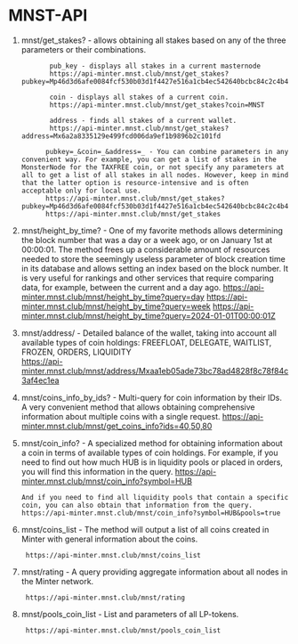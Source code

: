 # MNST-API

1) mnst/get_stakes?   - allows obtaining all stakes based on any of the three parameters or their combinations.

              pub_key - displays all stakes in a current masternode
              https://api-minter.mnst.club/mnst/get_stakes?pubkey=Mp46d3d6afe0084fcf530b03d1f4427e516a1cb4ec542640bcbc84c2c4b4f53c1
   
              coin - displays all stakes of a current coin.
              https://api-minter.mnst.club/mnst/get_stakes?coin=MNST

              address - finds all stakes of a current wallet.
              https://api-minter.mnst.club/mnst/get_stakes?address=Mx6a2a8335129e499fcd006da9ef1b9896b2c101fd

             pubkey=_&coin=_&address=_ - You can combine parameters in any convenient way. For example, you can get a list of stakes in the MonsterNode for the TAXFREE coin, or not specify any parameters at all to get a list of all stakes in all nodes. However, keep in mind that the latter option is resource-intensive and is often acceptable only for local use.
             https://api-minter.mnst.club/mnst/get_stakes?pubkey=Mp46d3d6afe0084fcf530b03d1f4427e516a1cb4ec542640bcbc84c2c4b4f53c13&coin=TAXFREE
             https://api-minter.mnst.club/mnst/get_stakes

2) mnst/height_by_time? - One of my favorite methods allows determining the block number that was a day or a week ago, or on January 1st at 00:00:01. The method frees up a considerable amount of resources needed to store the seemingly useless parameter of block creation time in its database and allows setting an index based on the block number. It is very useful for rankings and other services that require comparing data, for example, between the current and a day ago.
            https://api-minter.mnst.club/mnst/height_by_time?query=day
            https://api-minter.mnst.club/mnst/height_by_time?query=week
            https://api-minter.mnst.club/mnst/height_by_time?query=2024-01-01T00:00:01Z

3) mnst/address/ - Detailed balance of the wallet, taking into account all available types of coin holdings: FREEFLOAT, DELEGATE, WAITLIST, FROZEN, ORDERS, LIQUIDITY        
            https://api-minter.mnst.club/mnst/address/Mxaa1eb05ade73bc78ad4828f8c78f84c3af4ec1ea

4) mnst/coins_info_by_ids? - Multi-query for coin information by their IDs. A very convenient method that allows obtaining comprehensive information about multiple coins with a single request.
            https://api-minter.mnst.club/mnst/get_coins_info?ids=40,50,80
   
5) mnst/coin_info? - A specialized method for obtaining information about a coin in terms of available types of coin holdings. For example, if you need to find out how much HUB is in liquidity pools or placed in orders, you will find this information in the query.
       https://api-minter.mnst.club/mnst/coin_info?symbol=HUB

       And if you need to find all liquidity pools that contain a specific coin, you can also obtain that information from the query.
       https://api-minter.mnst.club/mnst/coin_info?symbol=HUB&pools=true
   
6) mnst/coins_list - The method will output a list of all coins created in Minter with general information about the coins.
   
        https://api-minter.mnst.club/mnst/coins_list

8) mnst/rating - A query providing aggregate information about all nodes in the Minter network.
   
        https://api-minter.mnst.club/mnst/rating
   
9) mnst/pools_coin_list -  List and parameters of all LP-tokens.
   
        https://api-minter.mnst.club/mnst/pools_coin_list
